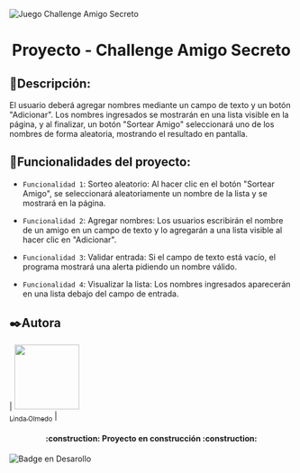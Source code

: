 ![Juego Challenge Amigo Secreto](https://github.com/user-attachments/assets/0c6963c3-9938-4004-9314-a796c90136a3)

<h1 align="center"> Proyecto - Challenge Amigo Secreto </h1>

## :bookmark_tabs:Descripción:
El usuario deberá agregar nombres mediante un campo de texto y un botón "Adicionar". Los nombres ingresados se mostrarán en una lista visible en la página, y al finalizar, un botón "Sortear Amigo" seleccionará uno de los nombres de forma aleatoria, mostrando el resultado en pantalla.



## :hammer:Funcionalidades del proyecto:

- `Funcionalidad 1`: Sorteo aleatorio: Al hacer clic en el botón "Sortear Amigo", se seleccionará aleatoriamente un nombre de la lista y se mostrará en la página.

- `Funcionalidad 2`: Agregar nombres: Los usuarios escribirán el nombre de un amigo en un campo de texto y lo agregarán a una lista visible al hacer clic en "Adicionar".

- `Funcionalidad 3`: Validar entrada: Si el campo de texto está vacío, el programa mostrará una alerta pidiendo un nombre válido.

- `Funcionalidad 4`: Visualizar la lista: Los nombres ingresados aparecerán en una lista debajo del campo de entrada.







## :black_nib:Autora

| [<img src="(https://github.com/user-attachments/assets/23f9b74a-ce13-40b5-94fb-e2a3f8319b08)" 
     width=115><br><sub>Linda Olmedo</sub>](https://github.com/LindaOlmedo) |






<h4 align="center">
:construction: Proyecto en construcción :construction:
</h4>







 ![Badge en Desarollo](https://img.shields.io/badge/STATUS-EN%20DESAROLLO-green)
